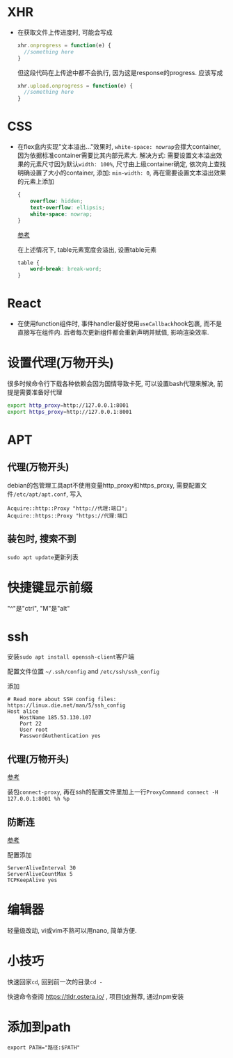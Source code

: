 # XHR

- 在获取文件上传进度时, 可能会写成

  ```js
  xhr.onprogress = function(e) {
  	//something here
  }
  ```

  但这段代码在上传途中都不会执行, 因为这是response的progress. 应该写成

  ```js
  xhr.upload.onprogress = function(e) {
  	//something here
  }
  ```

# CSS

- 在flex盒内实现"文本溢出..."效果时, `white-space: nowrap`会撑大container, 因为依据标准container需要比其内部元素大.
  解决方式: 需要设置文本溢出效果的元素尺寸因为默认`width: 100%`, 尺寸由上级container确定, 依次向上查找明确设置了大小的container, 添加: `min-width: 0`, 再在需要设置文本溢出效果的元素上添加

  ```css
  {
      overflow: hidden;
      text-overflow: ellipsis;
      white-space: nowrap;
  }
  ```
  
  [参考](https://codepen.io/mxxxxxs/pen/NWPOVVb)
  
  在上述情况下, table元素宽度会溢出, 设置table元素
  
  ```css
  table {
      word-break: break-word;
  }
  ```
  
  

# React

- 在使用function组件时, 事件handler最好使用`useCallback`hook包裹, 而不是直接写在组件内. 后者每次更新组件都会重新声明并赋值, 影响渲染效率.

# 设置代理(万物开头)

很多时候命令行下载各种依赖会因为国情导致卡死, 可以设置bash代理来解决, 前提是需要准备好代理

```bash
export http_proxy=http://127.0.0.1:8001
export https_proxy=http://127.0.0.1:8001
```

# APT

## 代理(万物开头)

debian的包管理工具apt不使用变量http_proxy和https_proxy, 需要配置文件`/etc/apt/apt.conf`, 写入

```
Acquire::http::Proxy "http://代理:端口";
Acquire::https::Proxy "https://代理:端口
```

## 装包时, 搜索不到

`sudo apt update`更新列表

# 快捷键显示前缀

"^"是"ctrl", "M"是"alt"

# ssh

安装`sudo apt install openssh-client`客户端

配置文件位置 `~/.ssh/config` and `/etc/ssh/ssh_config`

添加

```
# Read more about SSH config files: https://linux.die.net/man/5/ssh_config
Host alice
    HostName 185.53.130.107
    Port 22
    User root
    PasswordAuthentication yes
```

## 代理(万物开头)

[参考]( https://terrywang.net/2011/09/23/ssh-via-http-proxy.html )

装包` connect-proxy `, 再在ssh的配置文件里加上一行`ProxyCommand connect -H 127.0.0.1:8001 %h %p`

## 防断连

[参考]( https://askubuntu.com/questions/127369/how-to-prevent-write-failed-broken-pipe-on-ssh-connection )

配置添加

```
ServerAliveInterval 30
ServerAliveCountMax 5
TCPKeepAlive yes
```

# 编辑器

轻量级改动, vi或vim不熟可以用nano, 简单方便.

# 小技巧

快速回家`cd`, 回到前一次的目录`cd -`

快速命令查阅 https://tldr.ostera.io/ , 项目[tldr]( https://github.com/tldr-pages/tldr )推荐, 通过npm安装

# 添加到path

`export PATH="路径:$PATH"`
